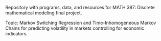 Repository with programs, data, and resources for MATH 387: Discrete mathematical modeling final project.

Topic: Markov Switching Regression and Time-Inhomogeneous Markov Chains for predicting volatility in markets controlling for economic indicators.
